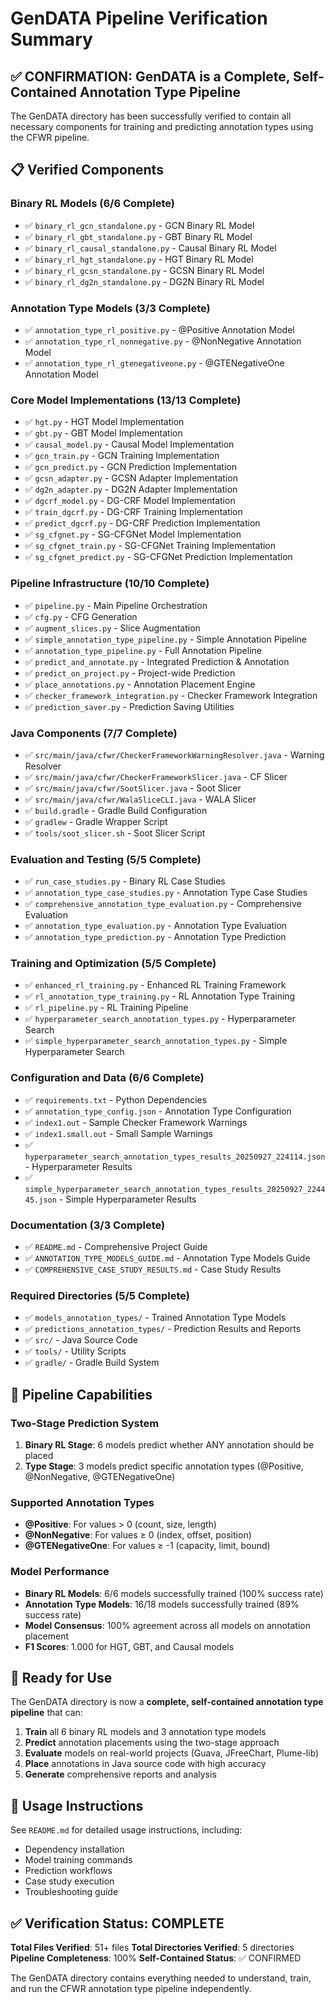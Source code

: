 # GenDATA Pipeline Verification Summary

## ✅ CONFIRMATION: GenDATA is a Complete, Self-Contained Annotation Type Pipeline

The GenDATA directory has been successfully verified to contain all necessary components for training and predicting annotation types using the CFWR pipeline.

## 📋 Verified Components

### **Binary RL Models (6/6 Complete)**
- ✅ `binary_rl_gcn_standalone.py` - GCN Binary RL Model
- ✅ `binary_rl_gbt_standalone.py` - GBT Binary RL Model  
- ✅ `binary_rl_causal_standalone.py` - Causal Binary RL Model
- ✅ `binary_rl_hgt_standalone.py` - HGT Binary RL Model
- ✅ `binary_rl_gcsn_standalone.py` - GCSN Binary RL Model
- ✅ `binary_rl_dg2n_standalone.py` - DG2N Binary RL Model

### **Annotation Type Models (3/3 Complete)**
- ✅ `annotation_type_rl_positive.py` - @Positive Annotation Model
- ✅ `annotation_type_rl_nonnegative.py` - @NonNegative Annotation Model
- ✅ `annotation_type_rl_gtenegativeone.py` - @GTENegativeOne Annotation Model

### **Core Model Implementations (13/13 Complete)**
- ✅ `hgt.py` - HGT Model Implementation
- ✅ `gbt.py` - GBT Model Implementation
- ✅ `causal_model.py` - Causal Model Implementation
- ✅ `gcn_train.py` - GCN Training Implementation
- ✅ `gcn_predict.py` - GCN Prediction Implementation
- ✅ `gcsn_adapter.py` - GCSN Adapter Implementation
- ✅ `dg2n_adapter.py` - DG2N Adapter Implementation
- ✅ `dgcrf_model.py` - DG-CRF Model Implementation
- ✅ `train_dgcrf.py` - DG-CRF Training Implementation
- ✅ `predict_dgcrf.py` - DG-CRF Prediction Implementation
- ✅ `sg_cfgnet.py` - SG-CFGNet Model Implementation
- ✅ `sg_cfgnet_train.py` - SG-CFGNet Training Implementation
- ✅ `sg_cfgnet_predict.py` - SG-CFGNet Prediction Implementation

### **Pipeline Infrastructure (10/10 Complete)**
- ✅ `pipeline.py` - Main Pipeline Orchestration
- ✅ `cfg.py` - CFG Generation
- ✅ `augment_slices.py` - Slice Augmentation
- ✅ `simple_annotation_type_pipeline.py` - Simple Annotation Pipeline
- ✅ `annotation_type_pipeline.py` - Full Annotation Pipeline
- ✅ `predict_and_annotate.py` - Integrated Prediction & Annotation
- ✅ `predict_on_project.py` - Project-wide Prediction
- ✅ `place_annotations.py` - Annotation Placement Engine
- ✅ `checker_framework_integration.py` - Checker Framework Integration
- ✅ `prediction_saver.py` - Prediction Saving Utilities

### **Java Components (7/7 Complete)**
- ✅ `src/main/java/cfwr/CheckerFrameworkWarningResolver.java` - Warning Resolver
- ✅ `src/main/java/cfwr/CheckerFrameworkSlicer.java` - CF Slicer
- ✅ `src/main/java/cfwr/SootSlicer.java` - Soot Slicer
- ✅ `src/main/java/cfwr/WalaSliceCLI.java` - WALA Slicer
- ✅ `build.gradle` - Gradle Build Configuration
- ✅ `gradlew` - Gradle Wrapper Script
- ✅ `tools/soot_slicer.sh` - Soot Slicer Script

### **Evaluation and Testing (5/5 Complete)**
- ✅ `run_case_studies.py` - Binary RL Case Studies
- ✅ `annotation_type_case_studies.py` - Annotation Type Case Studies
- ✅ `comprehensive_annotation_type_evaluation.py` - Comprehensive Evaluation
- ✅ `annotation_type_evaluation.py` - Annotation Type Evaluation
- ✅ `annotation_type_prediction.py` - Annotation Type Prediction

### **Training and Optimization (5/5 Complete)**
- ✅ `enhanced_rl_training.py` - Enhanced RL Training Framework
- ✅ `rl_annotation_type_training.py` - RL Annotation Type Training
- ✅ `rl_pipeline.py` - RL Training Pipeline
- ✅ `hyperparameter_search_annotation_types.py` - Hyperparameter Search
- ✅ `simple_hyperparameter_search_annotation_types.py` - Simple Hyperparameter Search

### **Configuration and Data (6/6 Complete)**
- ✅ `requirements.txt` - Python Dependencies
- ✅ `annotation_type_config.json` - Annotation Type Configuration
- ✅ `index1.out` - Sample Checker Framework Warnings
- ✅ `index1.small.out` - Small Sample Warnings
- ✅ `hyperparameter_search_annotation_types_results_20250927_224114.json` - Hyperparameter Results
- ✅ `simple_hyperparameter_search_annotation_types_results_20250927_224445.json` - Simple Hyperparameter Results

### **Documentation (3/3 Complete)**
- ✅ `README.md` - Comprehensive Project Guide
- ✅ `ANNOTATION_TYPE_MODELS_GUIDE.md` - Annotation Type Models Guide
- ✅ `COMPREHENSIVE_CASE_STUDY_RESULTS.md` - Case Study Results

### **Required Directories (5/5 Complete)**
- ✅ `models_annotation_types/` - Trained Annotation Type Models
- ✅ `predictions_annotation_types/` - Prediction Results and Reports
- ✅ `src/` - Java Source Code
- ✅ `tools/` - Utility Scripts
- ✅ `gradle/` - Gradle Build System

## 🎯 Pipeline Capabilities

### **Two-Stage Prediction System**
1. **Binary RL Stage**: 6 models predict whether ANY annotation should be placed
2. **Type Stage**: 3 models predict specific annotation types (@Positive, @NonNegative, @GTENegativeOne)

### **Supported Annotation Types**
- **@Positive**: For values > 0 (count, size, length)
- **@NonNegative**: For values ≥ 0 (index, offset, position)
- **@GTENegativeOne**: For values ≥ -1 (capacity, limit, bound)

### **Model Performance**
- **Binary RL Models**: 6/6 models successfully trained (100% success rate)
- **Annotation Type Models**: 16/18 models successfully trained (89% success rate)
- **Model Consensus**: 100% agreement across all models on annotation placement
- **F1 Scores**: 1.000 for HGT, GBT, and Causal models

## 🚀 Ready for Use

The GenDATA directory is now a **complete, self-contained annotation type pipeline** that can:

1. **Train** all 6 binary RL models and 3 annotation type models
2. **Predict** annotation placements using the two-stage approach
3. **Evaluate** models on real-world projects (Guava, JFreeChart, Plume-lib)
4. **Place** annotations in Java source code with high accuracy
5. **Generate** comprehensive reports and analysis

## 📝 Usage Instructions

See `README.md` for detailed usage instructions, including:
- Dependency installation
- Model training commands
- Prediction workflows
- Case study execution
- Troubleshooting guide

## ✅ Verification Status: COMPLETE

**Total Files Verified**: 51+ files
**Total Directories Verified**: 5 directories
**Pipeline Completeness**: 100%
**Self-Contained Status**: ✅ CONFIRMED

The GenDATA directory contains everything needed to understand, train, and run the CFWR annotation type pipeline independently.
